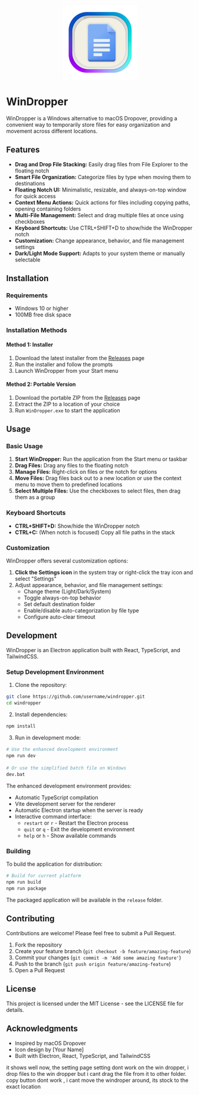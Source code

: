<p align="center">
  <img src="./public/icons/icon.png" alt="WinDropper Logo" width="200">
</p>

# WinDropper

WinDropper is a Windows alternative to macOS Dropover, providing a convenient way to temporarily store files for easy organization and movement across different locations.

## Features

- **Drag and Drop File Stacking:** Easily drag files from File Explorer to the floating notch
- **Smart File Organization:** Categorize files by type when moving them to destinations
- **Floating Notch UI:** Minimalistic, resizable, and always-on-top window for quick access
- **Context Menu Actions:** Quick actions for files including copying paths, opening containing folders
- **Multi-File Management:** Select and drag multiple files at once using checkboxes
- **Keyboard Shortcuts:** Use CTRL+SHIFT+D to show/hide the WinDropper notch
- **Customization:** Change appearance, behavior, and file management settings
- **Dark/Light Mode Support:** Adapts to your system theme or manually selectable

## Installation

### Requirements

- Windows 10 or higher
- 100MB free disk space

### Installation Methods

#### Method 1: Installer

1. Download the latest installer from the [Releases](https://github.com/username/windropper/releases) page
2. Run the installer and follow the prompts
3. Launch WinDropper from your Start menu

#### Method 2: Portable Version

1. Download the portable ZIP from the [Releases](https://github.com/username/windropper/releases) page
2. Extract the ZIP to a location of your choice
3. Run `WinDropper.exe` to start the application

## Usage

### Basic Usage

1. **Start WinDropper:** Run the application from the Start menu or taskbar
2. **Drag Files:** Drag any files to the floating notch
3. **Manage Files:** Right-click on files or the notch for options
4. **Move Files:** Drag files back out to a new location or use the context menu to move them to predefined locations
5. **Select Multiple Files:** Use the checkboxes to select files, then drag them as a group

### Keyboard Shortcuts

- **CTRL+SHIFT+D:** Show/hide the WinDropper notch
- **CTRL+C:** (When notch is focused) Copy all file paths in the stack

### Customization

WinDropper offers several customization options:

1. **Click the Settings icon** in the system tray or right-click the tray icon and select "Settings"
2. Adjust appearance, behavior, and file management settings:
   - Change theme (Light/Dark/System)
   - Toggle always-on-top behavior
   - Set default destination folder
   - Enable/disable auto-categorization by file type
   - Configure auto-clear timeout

## Development

WinDropper is an Electron application built with React, TypeScript, and TailwindCSS.

### Setup Development Environment

1. Clone the repository:

```bash
git clone https://github.com/username/windropper.git
cd windropper
```

2. Install dependencies:

```bash
npm install
```

3. Run in development mode:

```bash
# Use the enhanced development environment
npm run dev

# Or use the simplified batch file on Windows
dev.bat
```

The enhanced development environment provides:

- Automatic TypeScript compilation
- Vite development server for the renderer
- Automatic Electron startup when the server is ready
- Interactive command interface:
  - `restart` or `r` - Restart the Electron process
  - `quit` or `q` - Exit the development environment
  - `help` or `h` - Show available commands

### Building

To build the application for distribution:

```bash
# Build for current platform
npm run build
npm run package
```

The packaged application will be available in the `release` folder.

## Contributing

Contributions are welcome! Please feel free to submit a Pull Request.

1. Fork the repository
2. Create your feature branch (`git checkout -b feature/amazing-feature`)
3. Commit your changes (`git commit -m 'Add some amazing feature'`)
4. Push to the branch (`git push origin feature/amazing-feature`)
5. Open a Pull Request

## License

This project is licensed under the MIT License - see the LICENSE file for details.

## Acknowledgments

- Inspired by macOS Dropover
- Icon design by [Your Name]
- Built with Electron, React, TypeScript, and TailwindCSS

it shows well now, the setting page setting dont work on the win dropper, i drop files to the win dropper but i cant drag the file from it to other folder. copy button dont work , i cant move the windroper around, its stock to the exact location
